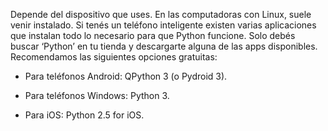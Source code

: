 Depende del dispositivo que uses. En las computadoras con Linux, suele venir instalado. Si tenés un teléfono inteligente existen varias aplicaciones que instalan todo lo necesario para que Python funcione. Solo debés buscar ‘Python’ en tu tienda y descargarte alguna de las apps disponibles. Recomendamos las siguientes opciones gratuitas:

* Para teléfonos Android: QPython 3 (o Pydroid 3).

* Para teléfonos Windows: Python 3.

* Para iOS: Python 2.5 for iOS.
